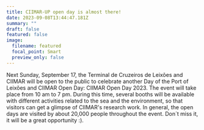 ```yaml
---
title: CIIMAR-UP open day is almost there!
date: 2023-09-08T13:44:47.181Z
summary: ""
draft: false
featured: false
image:
  filename: featured
  focal_point: Smart
  preview_only: false
---
```

Next Sunday, September 17, the Terminal de Cruzeiros de Leixões and CIIMAR will be open to the public to celebrate another Day of the Port of Leixões and CIIMAR Open Day: CIIMAR Open Day 2023.
The event will take place from 10 am to 7 pm. During this time, several booths will be available with different activities related to the sea and the environment, so that visitors can get a glimpse of CIIMAR's research work. In general, the open days are visited by about 20,000 people throughout the event. 
Don´t miss it, it will be a great opportunity :).